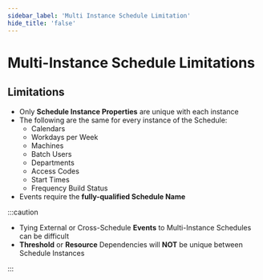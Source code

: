 ```yaml
---
sidebar_label: 'Multi Instance Schedule Limitation'
hide_title: 'false'
---
```


<head>
  <meta name="robots" content="noindex, nofollow" />
</head>

# Multi-Instance Schedule Limitations

## Limitations

* Only **Schedule Instance Properties** are unique with each instance
* The following are the same for every instance of the Schedule:
  * Calendars
  * Workdays per Week
  * Machines
  * Batch Users
  * Departments
  * Access Codes
  * Start Times
  * Frequency Build Status
* Events require the **fully-qualified Schedule Name**

:::caution

* Tying External or Cross-Schedule **Events** to Multi-Instance Schedules can be difficult
* **Threshold** or **Resource** Dependencies will **NOT** be unique between Schedule Instances

:::